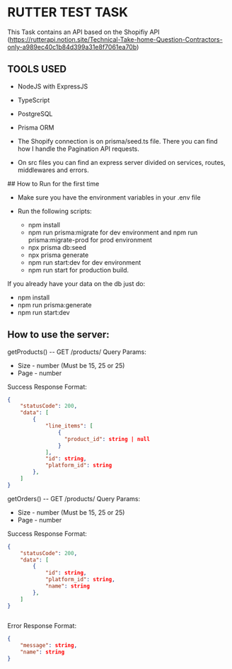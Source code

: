 # RUTTER TEST TASK

This Task contains an API based on the Shopifiy API (https://rutterapi.notion.site/Technical-Take-home-Question-Contractors-only-a989ec40c1b84d399a31e8f7061ea70b)

## TOOLS USED
  - NodeJS with ExpressJS
  - TypeScript
  - PostgreSQL
  - Prisma ORM

  - The Shopify connection is on prisma/seed.ts file. There you can find how I handle the Pagination API requests. 
  - On src files you can find an express server divided on services, routes, middlewares and errors.

## How to Run for the first time
- Make sure you have the environment variables in your .env file

- Run the following scripts:
  - npm install
  - npm run prisma:migrate for dev environment and npm run prisma:migrate-prod for prod environment 
  - npx prisma db:seed
  - npx prisma generate
  - npm run start:dev for dev environment
  - npm run start for production build.

If you already have your data on the db just do:
 - npm install 
 - npm run prisma:generate
 - npm run start:dev

## How to use the server:

getProducts() -- GET /products/
Query Params: 
  - Size - number (Must be 15, 25 or 25)
  - Page - number

Success Response Format:
```JSON
{
    "statusCode": 200,
    "data": [
        {
            "line_items": [
                {
                  "product_id": string | null
                }
            ],
            "id": string,
            "platform_id": string
        },
    ]
}
```

getOrders() -- GET /products/
Query Params: 
  - Size - number (Must be 15, 25 or 25)
  - Page - number

Success Response Format:

```JSON
{
    "statusCode": 200,
    "data": [
        {
            "id": string,
            "platform_id": string,
            "name": string
        },
    ]
}  
    
```

Error Response Format:
```JSON
{
    "message": string,
    "name": string
}
```